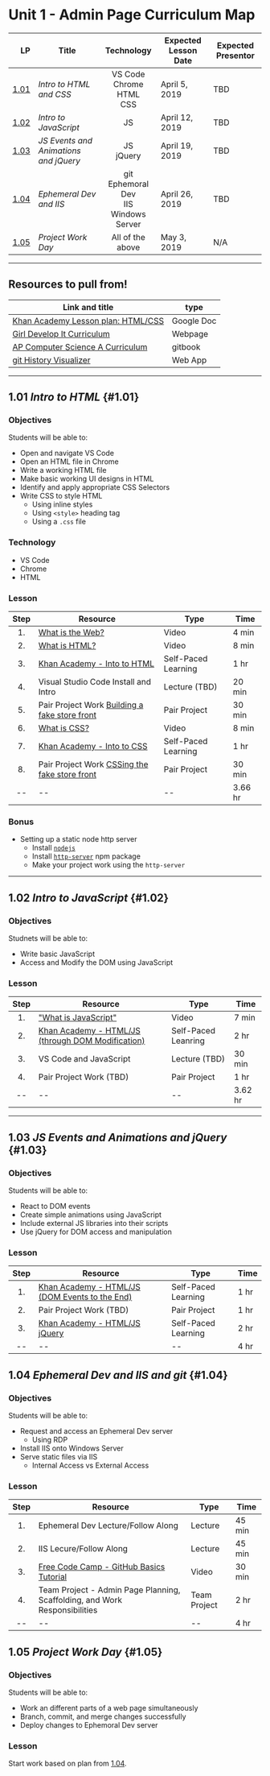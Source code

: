 # Unit 1 - Admin Page Curriculum Map

| LP | Title | Technology | Expected Lesson Date | Expected Presentor |
|---:|---|:---:|---|---|
| [1.01](#1.01) | _Intro to HTML and CSS_ | VS Code<br>Chrome<br>HTML<br>CSS | April 5, 2019 | TBD |
| [1.02](#1.02) | _Intro to JavaScript_ | JS | April 12, 2019 | TBD |
| [1.03](#1.03) | _JS Events and Animations and jQuery_ | JS<br>jQuery | April 19, 2019 | TBD |
| [1.04](#1.04) | _Ephemeral Dev and IIS_ | git<br>Ephemoral Dev<br>IIS<br>Windows Server | April 26, 2019 | TBD |
| [1.05](#1.05) | _Project Work Day_ | All of the above | May 3, 2019 | N/A

---

## Resources to pull from!
|Link and title | type |
|---|---|
| [Khan Academy Lesson plan: HTML/CSS](https://docs.google.com/document/d/14ST6MmTcp-0cYuldUaBrxfOFsdNWsGq0TqKZqckRlkA/edit) | Google Doc |
| [Girl Develop It Curriculum](https://www.teaching-materials.org/) | Webpage |
| [AP Computer Science A Curriculum](https://tealsk12.gitbook.io/apcsa) | gitbook |
| [git History Visualizer](http://git-school.github.io/visualizing-git/) | Web App |

---

## 1.01 _Intro to HTML_ {#1.01}

### Objectives
Students will be able to:
- Open and navigate VS Code
- Open an HTML file in Chrome
- Write a working HTML file
- Make basic working UI designs in HTML
- Identify and apply appropriate CSS Selectors
- Write CSS to style HTML
    - Using inline styles
    - Using `<style>` heading tag
    - Using a `.css` file

### Technology
- VS Code
- Chrome
- HTML

### Lesson

| Step | Resource | Type | Time |
|:----:|----------|------|------|
| 1. | [What is the Web?](https://www.youtube.com/watch?v=O_GWbkXIqEY) | Video | 4 min |
| 2. | [What is HTML?](https://www.youtube.com/watch?v=PORRrz3Y8Vc) | Video | 8 min |
| 3. | [Khan Academy - Into to HTML](https://www.khanacademy.org/computing/computer-programming/html-css/intro-to-html/v/making-webpages-intro) | Self-Paced Learning | 1 hr |
| 4. | Visual Studio Code Install and Intro | Lecture (TBD) | 20 min |
| 5. | Pair Project Work [Building a fake store front](./FakeStoreFrontProject.md) | Pair Project | 30 min |
| 6. | [What is CSS?](https://www.youtube.com/watch?v=Y02yI1OfZjI) | Video  | 8 min |
| 7. | [Khan Academy - Into to CSS](https://www.khanacademy.org/computing/computer-programming/html-css/intro-to-css/pt/css-basics) | Self-Paced Learning | 1 hr |
| 8. | Pair Project Work [CSSing the fake store front](./CSSFakeStoreFrontProject.md) | Pair Project | 30 min |
|--|--|--| 3.66 hr

### Bonus
- Setting up a static node http server
    - Install [`nodejs`](https://nodejs.org/en/download/)
    - Install [`http-server`](https://www.npmjs.com/package/http-server) npm package
    - Make your project work using the `http-server`

---

## 1.02 _Intro to JavaScript_ {#1.02}

### Objectives
Studnets will be able to:
- Write basic JavaScript
- Access and Modify the DOM using JavaScript

### Lesson

| Step | Resource | Type | Time |
|:----:|----------|------|------|
| 1. | ["What is JavaScript"](https://www.youtube.com/watch?v=09XmbByy6Sk) | Video | 7 min |
| 2. | [Khan Academy - HTML/JS (through DOM Modification)](https://www.khanacademy.org/computing/computer-programming/html-css-js/html-css-js-intro/v/welcome-to-making-webpages-interactive) | Self-Paced Leanring | 2 hr | 
| 3. | VS Code and JavaScript | Lecture (TBD) | 30 min |
| 4. | Pair Project Work (TBD) | Pair Project | 1 hr | 
| -- | -- | -- | 3.62 hr | 

---

## 1.03 _JS Events and Animations and jQuery_ {#1.03}

### Objectives
Students will be able to:
- React to DOM events
- Create simple animations using JavaScript
- Include external JS libraries into their scripts
- Use jQuery for DOM access and manipulation

### Lesson

| Step | Resource | Type | Time |
|:----:|----------|------|------|
| 1. | [Khan Academy - HTML/JS (DOM Events to the End)](https://www.khanacademy.org/computing/computer-programming/html-css-js/html-js-dom-events/v/making-webpages-interactive-with-events) | Self-Paced Learning | 1 hr | 
| 2. | Pair Project Work (TBD) | Pair Project | 1 hr | 
| 3. | [Khan Academy - HTML/JS jQuery](https://www.khanacademy.org/computing/computer-programming/html-js-jquery) | Self-Paced Learning | 2 hr |
| -- | -- | -- | 4 hr |

## 1.04 _Ephemeral Dev and IIS and git_ {#1.04}

### Objectives
Students will be able to:
- Request and access an Ephemeral Dev server
  - Using RDP
- Install IIS onto Windows Server
- Serve static files via IIS
  - Internal Access vs External Access

### Lesson
| Step | Resource | Type | Time |
|:----:|----------|------|------|
| 1. | Ephemeral Dev Lecture/Follow Along | Lecture | 45 min |
| 2. | IIS Lecure/Follow Along | Lecture | 45 min |
| 3. | [Free Code Camp - GitHub Basics Tutorial](https://www.youtube.com/watch?v=x0EYpi38Yp4) | Video | 30 min |
| 4. | Team Project - Admin Page Planning, Scaffolding, and Work Responsibilities | Team Project | 2 hr | 
| -- | -- | -- | 4 hr |

## 1.05 _Project Work Day_ {#1.05}

### Objectives
Students will be able to:
- Work an different parts of a web page simultaneously
- Branch, commit, and merge changes successfully
- Deploy changes to Ephemoral Dev server

### Lesson
Start work based on plan from [1.04](#1.04).